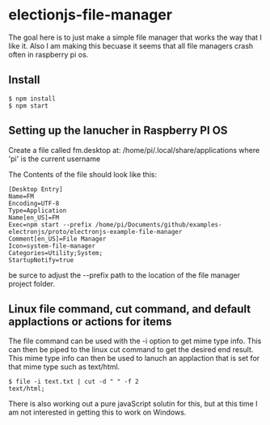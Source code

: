 # electionjs-file-manager

The goal here is to just make a simple file manager that works the way that I like it. Also I am making this becuase it seems that all file managers crash often in raspberry pi os.

## Install

```
$ npm install
$ npm start
```

## Setting up the lanucher in Raspberry PI OS

Create a file called fm.desktop at: /home/pi/.local/share/applications where 'pi' is the current username

The Contents of the file should look like this:

```
[Desktop Entry]
Name=FM
Encoding=UTF-8
Type=Application
Name[en_US]=FM
Exec=npm start --prefix /home/pi/Documents/github/examples-electronjs/proto/electronjs-example-file-manager
Comment[en_US]=File Manager
Icon=system-file-manager
Categories=Utility;System;
StartupNotify=true
```

be surce to adjust the --prefix path to the location of the file manager project folder.

## Linux file command, cut command, and default applactions or actions for items

The file command can be used with the -i option to get mime type info. This can then be piped to the linux cut command to get the desired end result. This mime type info can then be used to lanuch an applaction that is set for that mime type such as text/html.

```
$ file -i text.txt | cut -d " " -f 2
text/html;
```

There is also working out a pure javaScript solutin for this, but at this time I am not interested in getting this to work on Windows.

